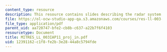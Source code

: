 ```yaml
---
content_type: resource
description: This resource contains slides describing the radar system design.
file: https://ol-ocw-studio-app-qa.s3.amazonaws.com/courses/res-ll-003-build-a-small-radar-system-capable-of-sensing-range-doppler-and-synthetic-aperture-radar-imaging-january-iap-2011/12391162c1f8fe2b3e2844a8c5794fde_MITRES_LL_003IAP11_proj_in.pdf
file_type: application/pdf
parent_uid: aa720747-bfe2-cb8b-c637-a22b7f6f4103
resourcetype: Document
title: MITRES_LL_003IAP11_proj_in.pdf
uid: 12391162-c1f8-fe2b-3e28-44a8c5794fde
---
```

